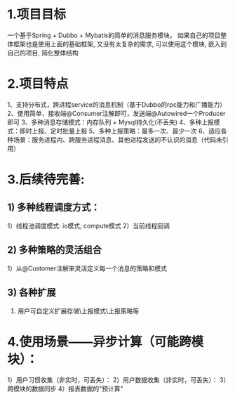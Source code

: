 # 1.项目目标
一个基于Spring + Dubbo + Mybatis的简单的消息服务模块。
如果自己的项目整体框架也是使用上面的基础框架, 又没有太复杂的需求, 可以使用这个模块, 嵌入到自己的项目, 简化整体结构

# 2.项目特点
1、支持分布式，跨进程service的消息机制（基于Dubbo的rpc能力和广播能力）
2、使用简单，接收端@Consumer注解即可，发送端@Autowired一个Producer即可
3、多种消息存储模式：内存队列 + Mysql持久化(不丢失)
4、多种上报模式：即时上报、定时批量上报
5、多种上报策略：最多一次、最少一次
6、适应各种场景：服务进程内、跨服务进程消息、其他进程发送的不认识的消息（代码未引用）

# 3.后续待完善:
## 1) 多种线程调度方式：
1）线程池调度模式: io模式, compute模式
2）当前线程回调

## 2) 多种策略的灵活组合
1）从@Customer注解来灵活定义每一个消息的策略和模式

## 3) 各种扩展
1) 用户可自定义扩展存储\上报模式\上报策略等

# 4.使用场景——异步计算（可能跨模块）：
1）用户习惯收集（非实时，可丢失）：
2）用户数据收集（非实时，可丢失）：
3）跨模块的数据同步
4）报表数据的"预计算"
